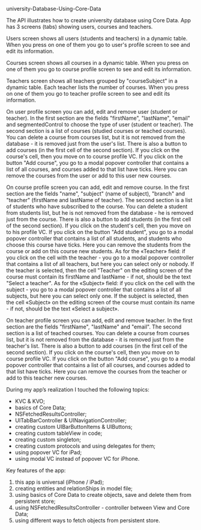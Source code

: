 university-Database-Using-Core-Data

The API illustrates how to create university database using Core Data. App has 3 screens (tabs) showing users, courses and teachers.

Users screen shows all users (students and teachers) in a dynamic table. When you press on one of them you go to user's profile screen to see and edit its information.

Courses screen shows all courses in a dynamic table. When you press on one of them you go to course profile screen to see and edit its information.

Teachers screen shows all teachers grouped by "courseSubject" in a dynamic table. Each teacher lists the number of courses. When you press on one of them you go to teacher profile screen to see and edit its information.

On user profile screen you can add, edit and remove user (student or teacher). In the first section are the fields "firstName", "lastName", "email" and segmentedControl to choose the type of user (student or teacher). The second section is a list of courses (studied courses or teached courses). You can delete a course from courses list, but it is not removed from the database - it is removed just from the user's list. There is also a button to add courses (in the first cell of the second section). If you click on the course's cell, then you move on to course profile VC. If you click on the button "Add course", you go to a modal popover controller that contains a list of all courses, and courses added to that list have ticks. Here you can remove the courses from the user or add to this user new courses.

On course profile screen you can add, edit and remove course. In the first section are the fields "name", "subject" (name of subject), "branch" and "teacher" (firstName and lastName of teacher). The second section is a list of students who have subscribed to the course. You can delete a student from students list, but he is not removed from the database - he is removed just from the course. There is also a button to add students (in the first cell of the second section). If you click on the student's cell, then you move on to his profile VC. If you click on the button "Add student", you go to a modal popover controller that contains a list of all students, and students who choose this course have ticks. Here you can remove the students from the course or add on this course new students. As for the «Teacher» field: if you click on the cell with the teacher - you go to a modal popover controller that contains a list of all teachers, but here you can select only or nobody. If the teacher is selected, then the cell "Teacher" on the editing screen of the course must contain its firstName and lastName - if not, should be the text "Select a teacher". As for the «Subject» field: if you click on the cell with the subject - you go to a modal popover controller that contains a list of all subjects, but here you can select only one. If the subject is selected, then the cell «Subject» on the editing screen of the course must contain its name - if not, should be the text «Select a subject».

On teacher profile screen you can add, edit and remove teacher. In the first section are the fields "firstName", "lastName" and "email". The second section is a list of teached courses. You can delete a course from courses list, but it is not removed from the database - it is removed just from the teacher's list. There is also a button to add courses (in the first cell of the second section). If you click on the course's cell, then you move on to course profile VC. If you click on the button "Add course", you go to a modal popover controller that contains a list of all courses, and courses added to that list have ticks. Here you can remove the courses from the teacher or add to this teacher new courses.

During my app’s realization I touched the following topics:

- KVC & KVO;
- basics of Core Data;
- NSFetchedResultsController;
- UITabBarController & UINavigationController;
- creating custom UIBarButtonItems & UIButtons;
- creating custom tableView in code;
- creating custom singleton;
- creating custom protocols and using delegates for them;
- using popover VC for iPad;
- using modal VC instead of popover VC for iPhone.

Key features of the app: 

1. this app is universal (iPhone / iPad);
2. creating entities and relationShips in model file;
3. using basics of Core Data to create objects, save and delete them from persistent store;
4. using NSFetchedResultsController - controller between View and Core Data;
5. using different ways to fetch objects from persistent store.